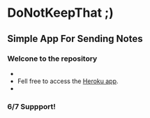 

DoNotKeepThat ;)
================


Simple App For Sending Notes
----------------------------

### Welcone to the repository

*
* Fell free to access the [Heroku app](https://do-not-keep-that.herokuapp.com).
*

### 6/7 Suppport!
